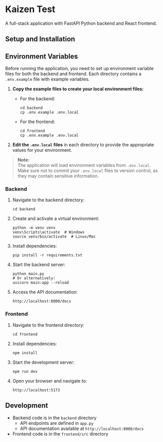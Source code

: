 # Kaizen Test

A full-stack application with FastAPI Python backend and React frontend.

## Setup and Installation

## Environment Variables

Before running the application, you need to set up environment variable files for both the backend and frontend. Each directory contains a `.env.example` file with example variables.

1. **Copy the example files to create your local environment files:**
   - For the backend:
     ```
     cd backend
     cp .env.example .env.local
     ```
   - For the frontend:
     ```
     cd frontend
     cp .env.example .env.local
     ```

2. **Edit the `.env.local` files** in each directory to provide the appropriate values for your environment.

> **Note:**  
> The application will load environment variables from `.env.local`. Make sure not to commit your `.env.local` files to version control, as they may contain sensitive information.


### Backend

1. Navigate to the backend directory:
   ```
   cd backend
   ```

2. Create and activate a virtual environment:
   ```
   python -m venv venv
   venv\Scripts\activate  # Windows
   source venv/bin/activate  # Linux/Mac
   ```

3. Install dependencies:
   ```
   pip install -r requirements.txt
   ```

4. Start the backend server:
   ```
   python main.py
   # Or alternatively:
   uvicorn main:app --reload 
   ```

5. Access the API documentation:
   ```
   http://localhost:8000/docs
   ```

### Frontend

1. Navigate to the frontend directory:
   ```
   cd frontend
   ```

2. Install dependencies:
   ```
   npm install
   ```

3. Start the development server:
   ```
   npm run dev
   ```

4. Open your browser and navigate to:
   ```
   http://localhost:5173
   ```

## Development

- Backend code is in the `backend` directory
  - API endpoints are defined in `app.py`
  - API documentation available at `http://localhost:8000/docs`
- Frontend code is in the `frontend/src` directory

